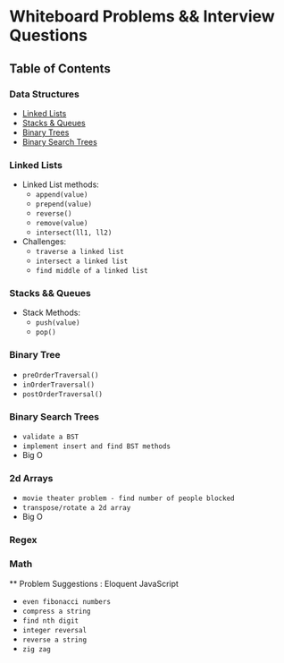 # Whiteboard Problems && Interview Questions

## Table of Contents

### Data Structures

* [Linked Lists](#linked-lists)
* [Stacks & Queues](#stacks-queues)
* [Binary Trees](#binary-tree)
* [Binary Search Trees](#binary-search-trees)

### Linked Lists
<a id="linked-lists"></a>
* Linked List methods:
  * `append(value)`
  * `prepend(value)`
  * `reverse()`
  * `remove(value)`
  * `intersect(ll1, ll2)`
* Challenges:
  * `traverse a linked list`
  * `intersect a linked list`
  * `find middle of a linked list`


### Stacks && Queues
<a id="stacks-queues"></a>
* Stack Methods:
  * `push(value)`
  * `pop()`


### Binary Tree 
<a id="binary-tree"></a>
  * `preOrderTraversal()`
  * `inOrderTraversal()`
  * `postOrderTraversal()`


### Binary Search Trees
<a id="binary-search-trees"></a>
* `validate a BST`
* `implement insert and find BST methods`
* Big O
###  2d Arrays
* `movie theater problem - find number of people blocked`
* `transpose/rotate a 2d array`
* Big O

### Regex


### Math

** Problem Suggestions : Eloquent JavaScript

* `even fibonacci numbers`
* `compress a string`
* `find nth digit`
* `integer reversal`
* `reverse a string`
* `zig zag`

